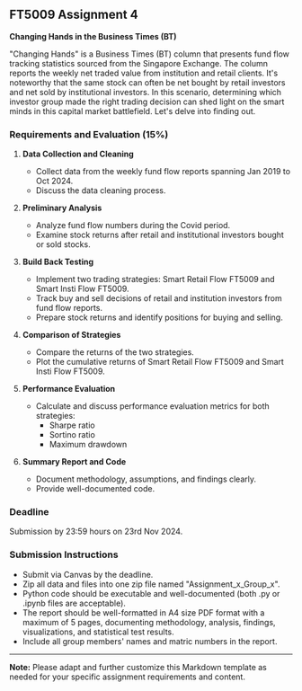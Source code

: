 ## FT5009 Assignment 4

**Changing Hands in the Business Times (BT)**

"Changing Hands" is a Business Times (BT) column that presents fund flow tracking statistics sourced from the Singapore Exchange. The column reports the weekly net traded value from institution and retail clients. It's noteworthy that the same stock can often be net bought by retail investors and net sold by institutional investors. In this scenario, determining which investor group made the right trading decision can shed light on the smart minds in this capital market battlefield. Let's delve into finding out.

### Requirements and Evaluation (15%)

1. **Data Collection and Cleaning**
   - Collect data from the weekly fund flow reports spanning Jan 2019 to Oct 2024.
   - Discuss the data cleaning process.

2. **Preliminary Analysis**
   - Analyze fund flow numbers during the Covid period.
   - Examine stock returns after retail and institutional investors bought or sold stocks.

3. **Build Back Testing**
   - Implement two trading strategies: Smart Retail Flow FT5009 and Smart Insti Flow FT5009.
   - Track buy and sell decisions of retail and institution investors from fund flow reports.
   - Prepare stock returns and identify positions for buying and selling.

4. **Comparison of Strategies**
   - Compare the returns of the two strategies.
   - Plot the cumulative returns of Smart Retail Flow FT5009 and Smart Insti Flow FT5009.

5. **Performance Evaluation**
   - Calculate and discuss performance evaluation metrics for both strategies:
     - Sharpe ratio
     - Sortino ratio
     - Maximum drawdown

6. **Summary Report and Code**
   - Document methodology, assumptions, and findings clearly.
   - Provide well-documented code.
   
### Deadline

Submission by 23:59 hours on 23rd Nov 2024.

### Submission Instructions

- Submit via Canvas by the deadline.
- Zip all data and files into one zip file named "Assignment_x_Group_x".
- Python code should be executable and well-documented (both .py or .ipynb files are acceptable).
- The report should be well-formatted in A4 size PDF format with a maximum of 5 pages, documenting methodology, analysis, findings, visualizations, and statistical test results.
- Include all group members' names and matric numbers in the report.

---

**Note:** Please adapt and further customize this Markdown template as needed for your specific assignment requirements and content.

